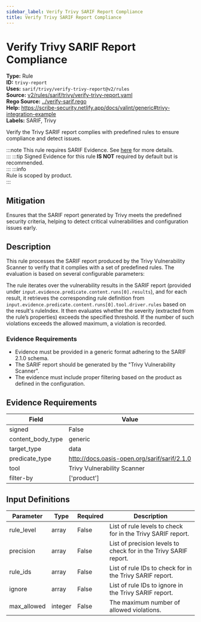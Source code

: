 ```yaml
---
sidebar_label: Verify Trivy SARIF Report Compliance
title: Verify Trivy SARIF Report Compliance
---  
```

# Verify Trivy SARIF Report Compliance  
**Type:** Rule  
**ID:** `trivy-report`  
**Uses:** `sarif/trivy/verify-trivy-report@v2/rules`  
**Source:** [v2/rules/sarif/trivy/verify-trivy-report.yaml](https://github.com/scribe-public/sample-policies/blob/main/v2/rules/sarif/trivy/verify-trivy-report.yaml)  
**Rego Source:** [../verify-sarif.rego](https://github.com/scribe-public/sample-policies/blob/main/v2/rules/sarif/trivy/../verify-sarif.rego)  
**Help:** https://scribe-security.netlify.app/docs/valint/generic#trivy-integration-example  
**Labels:** SARIF, Trivy  

Verify the Trivy SARIF report complies with predefined rules to ensure compliance and detect issues.

:::note 
This rule requires SARIF Evidence. See [here](https://deploy-preview-299--scribe-security.netlify.app/docs/valint/sarif) for more details.  
::: 
:::tip 
Signed Evidence for this rule **IS NOT** required by default but is recommended.  
::: 
:::info  
Rule is scoped by product.  
:::  

## Mitigation  
Ensures that the SARIF report generated by Trivy meets the predefined security criteria, helping to detect critical vulnerabilities and configuration issues early.



## Description  
This rule processes the SARIF report produced by the Trivy Vulnerability Scanner to verify that it 
complies with a set of predefined rules. The evaluation is based on several configurable parameters:

The rule iterates over the vulnerability results in the SARIF report (provided under 
`input.evidence.predicate.content.runs[0].results`), and for each result, it retrieves the corresponding 
rule definition from `input.evidence.predicate.content.runs[0].tool.driver.rules` based on the result's 
ruleIndex. It then evaluates whether the severity (extracted from the rule’s properties) exceeds the specified 
threshold. If the number of such violations exceeds the allowed maximum, a violation is recorded.

### **Evidence Requirements**

- Evidence must be provided in a generic format adhering to the SARIF 2.1.0 schema.
- The SARIF report should be generated by the "Trivy Vulnerability Scanner".
- The evidence must include proper filtering based on the product as defined in the configuration.


## Evidence Requirements  
| Field | Value |
|-------|-------|
| signed | False |
| content_body_type | generic |
| target_type | data |
| predicate_type | http://docs.oasis-open.org/sarif/sarif/2.1.0 |
| tool | Trivy Vulnerability Scanner |
| filter-by | ['product'] |

## Input Definitions  
| Parameter | Type | Required | Description |
|-----------|------|----------|-------------|
| rule_level | array | False | List of rule levels to check for in the Trivy SARIF report. |
| precision | array | False | List of precision levels to check for in the Trivy SARIF report. |
| rule_ids | array | False | List of rule IDs to check for in the Trivy SARIF report. |
| ignore | array | False | List of rule IDs to ignore in the Trivy SARIF report. |
| max_allowed | integer | False | The maximum number of allowed violations. |

